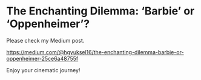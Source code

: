 
# The Enchanting Dilemma: ‘Barbie’ or ‘Oppenheimer’?

Please check my Medium post.

https://medium.com/@hgyuksel16/the-enchanting-dilemma-barbie-or-oppenheimer-25ce6a48755f

Enjoy your cinematic journey!
